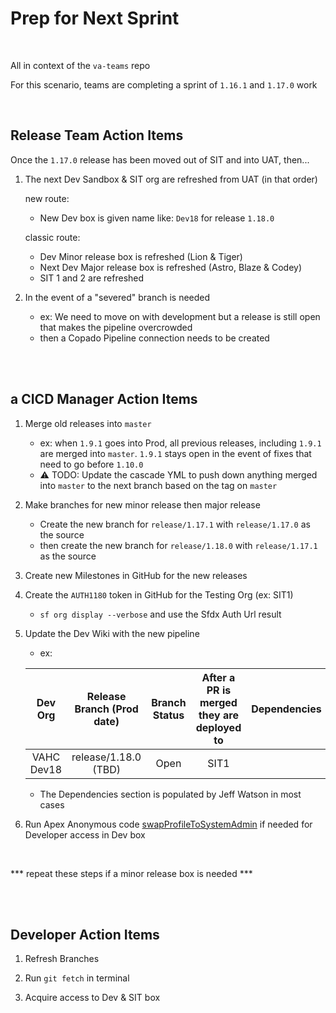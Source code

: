 # Prep for Next Sprint

<br>

All in context of the `va-teams` repo

For this scenario, teams are completing a sprint of `1.16.1` and `1.17.0` work

<br>

## Release Team Action Items

Once the `1.17.0` release has been moved out of SIT and into UAT, then...

1. The next Dev Sandbox & SIT org are refreshed from UAT (in that order)

	new route:

	- New Dev box is given name like: `Dev18` for release `1.18.0`

	classic route:

    - Dev Minor release box is refreshed (Lion & Tiger)
    - Next Dev Major release box is refreshed (Astro, Blaze & Codey)
    - SIT 1 and 2 are refreshed

2. In the event of a "severed" branch is needed
    - ex: We need to move on with development but a release is still open that makes the pipeline overcrowded
    - then a Copado Pipeline connection needs to be created

<br><br>

## a CICD Manager Action Items

1. Merge old releases into `master`
    - ex: when `1.9.1` goes into Prod, all previous releases, including `1.9.1` are merged into `master`. `1.9.1` stays open in the event of fixes that need to go before `1.10.0`
    - ⚠️ TODO: Update the cascade YML to push down anything merged into `master` to the next branch based on the tag on `master`

1. Make branches for new minor release then major release
    - Create the new branch for `release/1.17.1` with `release/1.17.0` as the source
    - then create the new branch for `release/1.18.0` with `release/1.17.1` as the source

1. Create new Milestones in GitHub for the new releases

1. Create the `AUTH1180` token in GitHub for the Testing Org (ex: SIT1)

    - `sf org display --verbose` and use the Sfdx Auth Url result

1. Update the Dev Wiki with the new pipeline

    - ex: 

	| Dev Org | Release Branch (Prod date) | Branch Status | After a PR is merged they are deployed to | Dependencies |
	|:-:|:-:|:-:|:-:|-|
	| VAHC Dev18 | release/1.18.0 (TBD) | Open | SIT1 | |
	- The Dependencies section is populated by Jeff Watson in most cases

1. Run Apex Anonymous code [swapProfileToSystemAdmin](../scripts/anon/swapProfileToSystemAdmin.apex) if needed for Developer access in Dev box

<br>

*** repeat these steps if a minor release box is needed ***

<br><br>

## Developer Action Items

1. Refresh Branches

1. Run `git fetch` in terminal

1. Acquire access to Dev & SIT box
